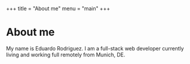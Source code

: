 +++
title = "About me"
menu = "main"
+++

# About me

My name is Eduardo Rodriguez.
I am a full-stack web developer currently living and working full remotely from Munich, DE.

<!-- Cloudflare Web Analytics --><script defer src='https://static.cloudflareinsights.com/beacon.min.js' data-cf-beacon='{"token": "340638cae9d74a298b0fd9d753c4578b"}'></script><!-- End Cloudflare Web Analytics -->
